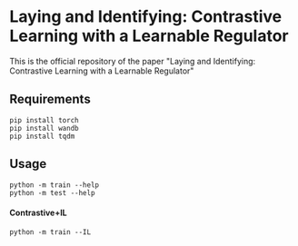 # Laying and Identifying: Contrastive Learning with a Learnable Regulator
This is the official repository of the paper "Laying and Identifying: Contrastive Learning with a Learnable Regulator"
## Requirements
```
pip install torch
pip install wandb
pip install tqdm
```
## Usage

```
python -m train --help
python -m test --help
```

#### Contrastive+IL
```
python -m train --IL
```